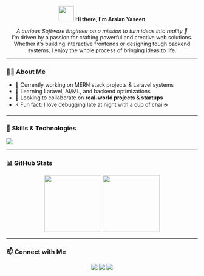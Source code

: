 <!-- Banner / Header -->
<p align="center">
  <img src="https://media.giphy.com/media/hvRJCLFzcasrR4ia7z/giphy.gif" width="40px"> 
  <strong>Hi there, I'm Arslan Yaseen</strong>
</p>

<p align="center">
  <em>A curious Software Engineer on a mission to turn ideas into reality 🚀</em><br>
  I’m driven by a passion for crafting powerful and creative web solutions. Whether it’s building interactive frontends or designing 
  tough backend systems, I enjoy the whole process of bringing ideas to life.
</p>

---

### 👨‍💻 About Me
- 🔭 Currently working on MERN stack projects & Laravel systems  
- 🌱 Learning Laravel, AI/ML, and backend optimizations  
- 👯 Looking to collaborate on **real-world projects & startups**  
- ⚡ Fun fact: I love debugging late at night with a cup of chai ☕  

---

### 🚀 Skills & Technologies
<p>
  <img src="https://skillicons.dev/icons?i=html,css,js,ts,react,nodejs,express,mongodb,mysql,php,laravel,git,github," />
</p>

---

### 📊 GitHub Stats
<p align="center">
  <img src="https://github-readme-stats.vercel.app/api?username=ArslanYaseen&show_icons=true&theme=radical" height="150"/>
  <img src="https://github-readme-stats.vercel.app/api/top-langs/?username=ArslanYaseen&layout=compact&theme=radical" height="150"/>
</p>

---

### 📫 Connect with Me
<p align="center">
<a href="https://www.linkedin.com/in/arslanyaseendev"><img src="https://img.shields.io/badge/-Arslan%20Yaseen-blue?style=for-the-badge&logo=Linkedin&logoColor=white"/></a>
  <a href="mailto:arslanbhatti007yra@gmail.com"><img src="https://img.shields.io/badge/-arslanbhatti007yra@gmail.com-red?style=for-the-badge&logo=Gmail&logoColor=white"/></a>
  <a href="https://github.com/ArslanYaseen94"><img src="https://img.shields.io/badge/-GitHub-black?style=for-the-badge&logo=github&logoColor=white"/></a>
</p>
